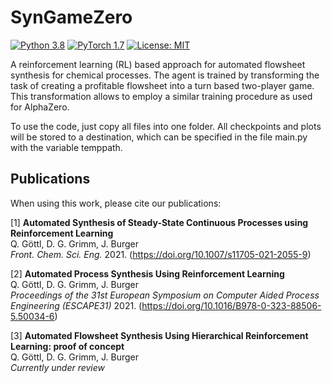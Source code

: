 # SynGameZero
[![Python 3.8](https://img.shields.io/badge/Python-3.8-3776AB)](https://www.python.org/downloads/release/python-388/)
[![PyTorch 1.7](https://img.shields.io/badge/PyTorch-1.7-FF6F00?logo=pytorch)](https://github.com/pytorch/pytorch/releases/tag/v1.7.0)
[![License: MIT](https://img.shields.io/badge/License-MIT-yellow.svg)](https://opensource.org/licenses/MIT)

A reinforcement learning (RL) based approach for automated flowsheet synthesis for chemical processes. The agent is trained by transforming the task of creating a profitable flowsheet into a turn based two-player game. This transformation allows to employ a similar training procedure as used for AlphaZero.  

To use the code, just copy all files into one folder. All checkpoints and plots will be stored to a destination, which can be specified in the file main.py with the variable temppath. 

## Publications
When using this work, please cite our publications:

[1] **Automated Synthesis of Steady-State Continuous Processes using Reinforcement Learning**  
Q. Göttl, D. G. Grimm, J. Burger  
*Front. Chem. Sci. Eng.* 2021. (https://doi.org/10.1007/s11705-021-2055-9)  

[2] **Automated Process Synthesis Using Reinforcement Learning**  
Q. Göttl, D. G. Grimm, J. Burger  
*Proceedings of the 31st European Symposium on Computer Aided Process Engineering (ESCAPE31)* 2021. (https://doi.org/10.1016/B978-0-323-88506-5.50034-6)

[3] **Automated Flowsheet Synthesis Using Hierarchical Reinforcement Learning: proof of concept**  
Q. Göttl, D. G. Grimm, J. Burger  
*Currently under review*
